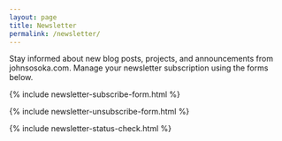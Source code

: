```yaml
---
layout: page
title: Newsletter
permalink: /newsletter/
---
```


<div class="newsletter-page-container">

  <div class="newsletter-intro">
    <p>
      Stay informed about new blog posts, projects, and announcements from johnsosoka.com.
      Manage your newsletter subscription using the forms below.
    </p>
  </div>

  {% include newsletter-subscribe-form.html %}

  {% include newsletter-unsubscribe-form.html %}

  {% include newsletter-status-check.html %}

</div>
